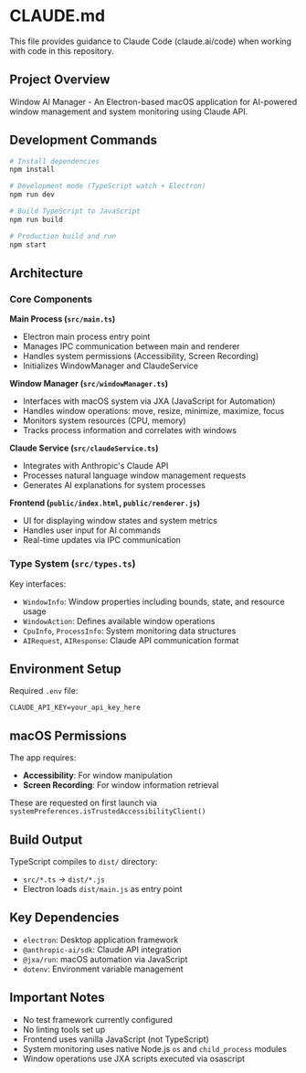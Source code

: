 # CLAUDE.md

This file provides guidance to Claude Code (claude.ai/code) when working with code in this repository.

## Project Overview

Window AI Manager - An Electron-based macOS application for AI-powered window management and system monitoring using Claude API.

## Development Commands

```bash
# Install dependencies
npm install

# Development mode (TypeScript watch + Electron)
npm run dev

# Build TypeScript to JavaScript
npm run build

# Production build and run
npm start
```

## Architecture

### Core Components

**Main Process (`src/main.ts`)**
- Electron main process entry point
- Manages IPC communication between main and renderer
- Handles system permissions (Accessibility, Screen Recording)
- Initializes WindowManager and ClaudeService

**Window Manager (`src/windowManager.ts`)**
- Interfaces with macOS system via JXA (JavaScript for Automation)
- Handles window operations: move, resize, minimize, maximize, focus
- Monitors system resources (CPU, memory)
- Tracks process information and correlates with windows

**Claude Service (`src/claudeService.ts`)**
- Integrates with Anthropic's Claude API
- Processes natural language window management requests
- Generates AI explanations for system processes

**Frontend (`public/index.html`, `public/renderer.js`)**
- UI for displaying window states and system metrics
- Handles user input for AI commands
- Real-time updates via IPC communication

### Type System (`src/types.ts`)

Key interfaces:
- `WindowInfo`: Window properties including bounds, state, and resource usage
- `WindowAction`: Defines available window operations
- `CpuInfo`, `ProcessInfo`: System monitoring data structures
- `AIRequest`, `AIResponse`: Claude API communication format

## Environment Setup

Required `.env` file:
```
CLAUDE_API_KEY=your_api_key_here
```

## macOS Permissions

The app requires:
- **Accessibility**: For window manipulation
- **Screen Recording**: For window information retrieval

These are requested on first launch via `systemPreferences.isTrustedAccessibilityClient()`

## Build Output

TypeScript compiles to `dist/` directory:
- `src/*.ts` → `dist/*.js`
- Electron loads `dist/main.js` as entry point

## Key Dependencies

- `electron`: Desktop application framework
- `@anthropic-ai/sdk`: Claude API integration
- `@jxa/run`: macOS automation via JavaScript
- `dotenv`: Environment variable management

## Important Notes

- No test framework currently configured
- No linting tools set up
- Frontend uses vanilla JavaScript (not TypeScript)
- System monitoring uses native Node.js `os` and `child_process` modules
- Window operations use JXA scripts executed via osascript